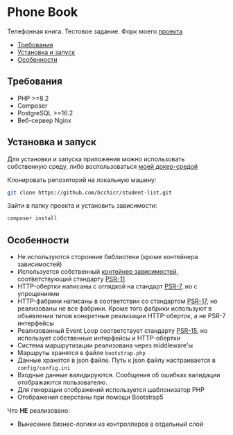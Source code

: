 # Phone Book

Телефонная книга. Тестовое задание.
Форк моего [проекта](https://github.com/bcchicr/student-list)

- [Требования](#требования)
- [Установка и запуск](#установка-и-запуск)
- [Особенности](#особенности)

## Требования

- PHP >=8.2
- Composer
- PostgreSQL >=16.2
- Веб-сервер Nginx

## Установка и запуск

Для установки и запуска приложения можно использовать собственную среду, либо воспользоваться [моей докер-средой](https://github.com/bcchicr/docker-php-env)

Клонировать репозиторий на локальную машину:

```bash
git clone https://github.com/bcchicr/student-list.git
```

Зайти в папку проекта и установить зависимости:

```bash
composer install
```

## Особенности

- Не используются сторонние библиотеки (кроме контейнера зависимостей)
- Используется собственный [контейнер зависимостей](https://github.com/bcchicr/di-container), соответствующий стандарту [PSR-11](https://www.php-fig.org/psr/psr-11/)
- HTTP-обертки написаны с оглядкой на стандарт [PSR-7](https://www.php-fig.org/psr/psr-7/), но с упрощениями
- HTTP-фабрики написаны в соответствии со стандартом [PSR-17](https://www.php-fig.org/psr/psr-17/), но реализованы не все фабрики. Кроме того фабрики используют в объявлении типов конкретные реализации HTTP-оберток, а не PSR-7 интерфейсы
- Реализованный Event Loop соответствует стандарту [PSR-15](https://www.php-fig.org/psr/psr-15/), но использует собственные интерфейсы и HTTP-обертки
- Система маршрутизации реализована через middleware'ы
- Маршруты хранятся в файле `bootstrap.php`
- Данные хранятся в json файле. Путь к json файлу настраивается в `config/config.ini`
- Входные данные валидируются. Сообщения об ошибках валидации отображаются пользователю.
- Для генерации отображений используется шаблонизатор PHP
- Отображения сверстаны при помощи Bootstrap5

Что **НЕ** реализовано:

- Вынесение бизнес-логики из контроллеров в отдельный слой
